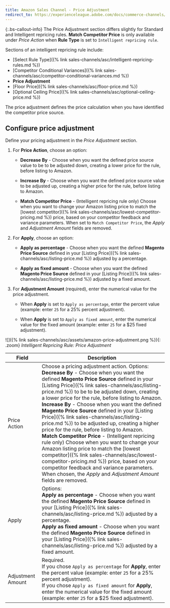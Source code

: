 ```yaml
---
title: Amazon Sales Channel - Price Adjustment
redirect_to: https://experienceleague.adobe.com/docs/commerce-channels/amazon/rules/pricing-rules/price-adjustment.html
---
```


{:.bs-callout-info}
The Price Adjustment section differs slightly for Standard and Intelligent repricing rules. **Match Competitor Price** is only available under _Price Action_ when **Rule Type** is set to `Intelligent repricing rule`.

Sections of an intelligent repricing rule include:

- [Select Rule Type]({% link sales-channels/asc/intelligent-repricing-rules.md %})
- [Competitor Conditional Variances]({% link sales-channels/asc/competitor-conditional-variances.md %})
- **Price Adjustment**
- [Floor Price]({% link sales-channels/asc/floor-price.md %})
- [Optional Ceiling Price]({% link sales-channels/asc/optional-ceiling-price.md %})

The price adjustment defines the price calculation when you have identified the competitor price source.

## Configure price adjustment

Define your pricing adjustment in the _Price Adjustment_ section.

1. For **Price Action**, choose an option:

   - **Decrease By** - Choose when you want the defined price source value to be to be adjusted down, creating a lower price for the rule, before listing to Amazon.

   - **Increase By** - Choose when you want the defined price source value to be adjusted up, creating a higher price for the rule, before listing to Amazon.

   - **Match Competitor Price** - (Intelligent repricing rule only) Choose when you want to change your Amazon listing price to match the [lowest competitor]({% link sales-channels/asc/lowest-competitor-pricing.md %}) price, based on your competitor feedback and variance parameters. When set to `Match Competitor Price`, the _Apply_ and _Adjustment Amount_ fields are removed.

1. For **Apply**, choose an option:

   - **Apply as percentage** - Choose when you want the defined **Magento Price Source** defined in your [Listing Price]({% link sales-channels/asc/listing-price.md %}) adjusted by a percentage.

   - **Apply as fixed amount** - Choose when you want the defined **Magento Price Source** defined in your [Listing Price]({% link sales-channels/asc/listing-price.md %}) adjusted by a fixed amount.

1. For **Adjustment Amount** (required), enter the numerical value for the price adjustment.

   - When **Apply** is set to `Apply as percentage`, enter the percent value (example: enter `25` for a 25% percent adjustment).

   - When **Apply** is set to `Apply as fixed amount`, enter the numerical value for the fixed amount (example: enter `25` for a $25 fixed adjustment).

![]({% link sales-channels/asc/assets/amazon-price-adjustment.png %}){: .zoom}
_Intelligent Repricing Rule: Price Adjustment_

|Field|Description|
|---|---|
|Price Action|Choose a pricing adjustment action. Options:<br>**Decrease By** - Choose when you want the defined **Magento Price Source** defined in your [Listing Price]({% link sales-channels/asc/listing-price.md %}) to be to be adjusted down, creating a lower price for the rule, before listing to Amazon.<br>**Increase By** - Choose when you want the defined **Magento Price Source** defined in your [Listing Price]({% link sales-channels/asc/listing-price.md %}) to be adjusted up, creating a higher price for the rule, before listing to Amazon.<br>**Match Competitor Price** - (Intelligent repricing rule only) Choose when you want to change your Amazon listing price to match the [lowest competitor]({% link sales-channels/asc/lowest-competitor-pricing.md %}) price, based on your competitor feedback and variance parameters. When chosen, the _Apply_ and _Adjustment Amount_ fields are removed.|
|Apply|Options:<br>**Apply as percentage** - Choose when you want the defined **Magento Price Source** defined in your [Listing Price]({% link sales-channels/asc/listing-price.md %}) adjusted by a percentage.<br>**Apply as fixed amount** - Choose when you want the defined **Magento Price Source** defined in your [Listing Price]({% link sales-channels/asc/listing-price.md %}) adjusted by a fixed amount.|
|Adjustment Amount|Required.<br>If you chose `Apply as percentage` for **Apply**, enter the percent value (example: enter `25` for a 25% percent adjustment).<br>If you chose `Apply as fixed amount` for **Apply**, enter the  numerical value for the fixed amount (example: enter `25` for a $25 fixed adjustment).|
